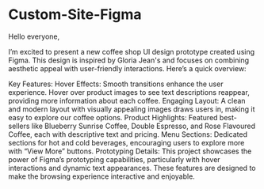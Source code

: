 # Custom-Site-Figma
Hello everyone,

I’m excited to present a new coffee shop UI design prototype created using Figma. This design is inspired by Gloria Jean's and focuses on combining aesthetic appeal with user-friendly interactions. Here’s a quick overview:

Key Features:
Hover Effects: Smooth transitions enhance the user experience. Hover over product images to see text descriptions reappear, providing more information about each coffee.
Engaging Layout: A clean and modern layout with visually appealing images draws users in, making it easy to explore our coffee options.
Product Highlights: Featured best-sellers like Blueberry Sunrise Coffee, Double Espresso, and Rose Flavoured Coffee, each with descriptive text and pricing.
Menu Sections: Dedicated sections for hot and cold beverages, encouraging users to explore more with “View More” buttons.
Prototyping Details:
This project showcases the power of Figma’s prototyping capabilities, particularly with hover interactions and dynamic text appearances. These features are designed to make the browsing experience interactive and enjoyable.
